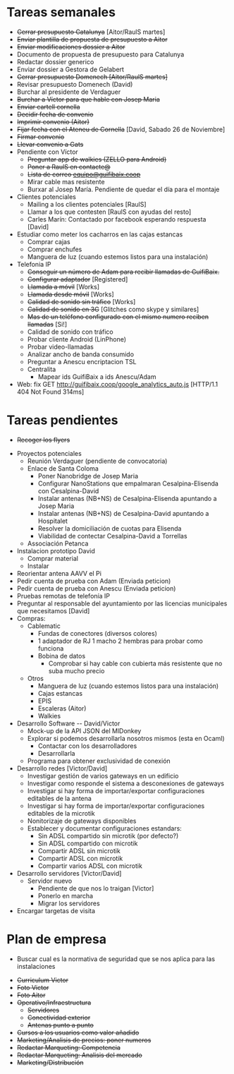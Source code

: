 # Tareas semanales

- ~~Cerrar presupuesto Catalunya~~ [Aitor/RaulS martes]
- ~~Enviar plantilla de propuesta de presupuesto a Aitor~~
- ~~Enviar modificaciones dossier a Aitor~~
- Documento de propuesta de presupuesto para Catalunya
- Redactar dossier generico
- Enviar dossier a Gestora de Gelabert
- ~~Cerrar presupuesto Domenech [Aitor/RaulS martes]~~
- Revisar presupuesto Domenech (David)
- Burchar al presidente de Verdaguer
- ~~Burchar a Víctor para que hable con Josep Maria~~
- ~~Enviar cartell cornella~~
- ~~Decidir fecha de convenio~~
- ~~Imprimir convenio (Aitor)~~
- ~~Fijar fecha con el Ateneu de Cornella~~ [David, Sabado 26 de Noviembre]
- ~~Firmar convenio~~
- ~~Llevar convenio a Gats~~
- Pendiente con Víctor
	- ~~Preguntar app de walkies (ZELLO para Android)~~
	- ~~Poner a RaulS en contacte@~~
	- ~~Lista de correo equipo@guifibaix.coop~~
	- Mirar cable mas resistente
	- Burxar al Josep María. Pendiente de quedar el día para el montaje
- Clientes potenciales
	- Mailing a los clientes potenciales [RaulS]
	- Llamar a los que contesten [RaulS con ayudas del resto]
	- Carles Marín: Contactado por facebook esperando respuesta [David]
- Estudiar como meter los cacharros en las cajas estancas
	- Comprar cajas
	- Comprar enchufes
	- Manguera de luz (cuando estemos listos para una instalación)
- Telefonia IP
	- ~~Conseguir un número de Adam para recibir llamadas de GuifiBaix.~~
	- ~~Configurar adaptador~~ [Registered]
	- ~~Llamada a móvil~~  [Works]
	- ~~Llamada desde móvil~~  [Works]
	- ~~Calidad de sonido sin tráfico~~ [Works]
	- ~~Calidad de sonido en 3G~~ [Glitches como skype y similares]
	- ~~Mas de un teléfono configurado con el mismo numero reciben llamadas~~ [Si!]
	- Calidad de sonido con tráfico
	- Probar cliente Android (LinPhone)
	- Probar video-llamadas
	- Analizar ancho de banda consumido
	- Preguntar a Anescu encriptacion TSL
	- Centralita
		- Mapear ids GuifiBaix a ids Anescu/Adam
- Web: fix GET http://guifibaix.coop/google_analytics_auto.js [HTTP/1.1 404 Not Found 314ms]





# Tareas pendientes

+ ~~Recoger los flyers~~
- Proyectos potenciales
	- Reunión Verdaguer (pendiente de convocatoria)
	- Enlace de Santa Coloma
		- Poner Nanobridge de Josep Maria
		- Configurar NanoStations que empalmaran Cesalpina-Elisenda con Cesalpina-David
		- Instalar antenas (NB+NS) de Cesalpina-Elisenda apuntando a Josep Maria
		- Instalar antenas (NB+NS) de Cesalpina-David apuntando a Hospitalet
		- Resolver la domiciliación de cuotas para Elisenda
		- Viabilidad de contectar Cesalpina-David a Torrellas
	- Associación Petanca
- Instalacion prototipo David
	- Comprar material
	- Instalar
- Reorientar antena AAVV el Pi
- Pedir cuenta de prueba con Adam (Enviada peticion)
- Pedir cuenta de prueba con Anescu (Enviada peticion)
- Pruebas remotas de telefonía IP
- Preguntar al responsable del ayuntamiento por las licencias municipales que necesitamos [David]
- Compras:
	- Cablematic
		- Fundas de conectores (diversos colores)
		- 1 adaptador de RJ 1 macho 2 hembras para probar como funciona
		- Bobina de datos
			- Comprobar si hay cable con cubierta más resistente que no suba mucho precio
	- Otros
		- Manguera de luz (cuando estemos listos para una instalación)
		- Cajas estancas
		- EPIS
		- Escaleras (Aitor)
		- Walkies 
- Desarrollo Software -- David/Victor
	- Mock-up de la API JSON del MlDonkey
	- Explorar si podemos desarrollarla nosotros mismos (esta en Ocaml)
		- Contactar con los desarrolladores
		- Desarrollarla
	- Programa para obtener exclusividad de conexión
- Desarrollo redes [Victor/David]
	- Investigar gestión de varios gateways en un edificio
	- Investigar como responde el sistema a desconexiones de gateways
	- Investigar si hay forma de importar/exportar configuraciones editables de la antena
	- Investigar si hay forma de importar/exportar configuraciones editables de la microtik
	- Nonitorizaje de gateways disponibles
	- Establecer y documentar configuraciones estandars:
		- Sin ADSL compartido sin microtik (por defecto?)
		- Sin ADSL compartido con microtik
		- Compartir ADSL sin microtik
		- Compartir ADSL con microtik
		- Compartir varios ADSL con microtik
- Desarrollo servidores [Victor/David]
	- Servidor nuevo
		- Pendiente de que nos lo traigan [Victor]
		- Ponerlo en marcha
		- Migrar los servidores
- Encargar targetas de visita


# Plan de empresa

- Buscar cual es la normativa de seguridad que se nos aplica para las instalaciones
+ ~~Curriculum Victor~~
+ ~~Foto Victor~~
+ ~~Foto Aitor~~
+ ~~Operativo/Infraestructura~~
	+ ~~Servidores~~
	+ ~~Conectividad exterior~~
	+ ~~Antenas punto a punto~~
+ ~~Cursos a los usuarios como valor añadido~~
+ ~~Marketing/Analisis de precios: poner numeros~~
+ ~~Redactar Marqueting: Competencia~~
+ ~~Redactar Marqueting: Analisis del mercado~~
+ ~~Marketing/Distribución~~





